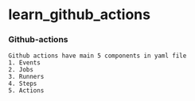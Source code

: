 # learn_github_actions

### Github-actions
    Github actions have main 5 components in yaml file
    1. Events
    2. Jobs
    3. Runners
    4. Steps
    5. Actions